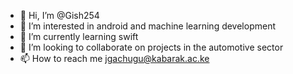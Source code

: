- 👋 Hi, I’m @Gish254
- 👀 I’m interested in android and machine learning development
- 🌱 I’m currently learning swift
- 💞️ I’m looking to collaborate on projects in the automotive sector
- 📫 How to reach me jgachugu@kabarak.ac.ke

<!---
Gish254/Gish254 is a ✨ special ✨ repository because its `README.md` (this file) appears on your GitHub profile.
You can click the Preview link to take a look at your changes.
--->
